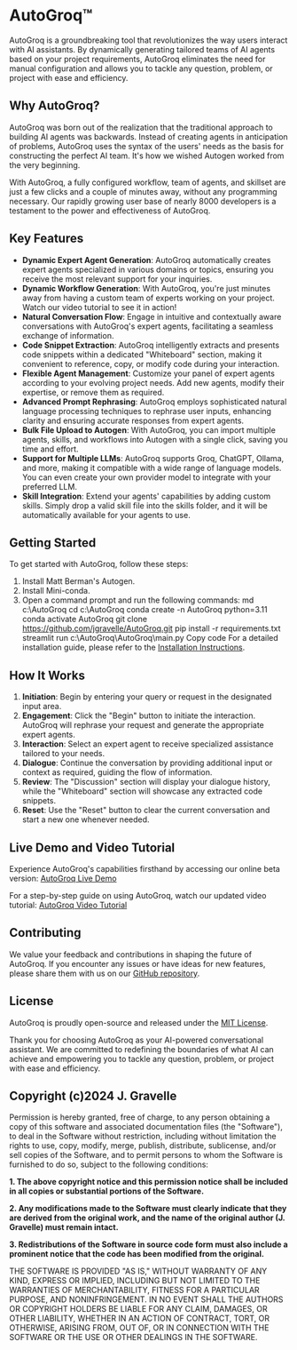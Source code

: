 # AutoGroq™

AutoGroq is a groundbreaking tool that revolutionizes the way users interact with AI assistants. By dynamically generating tailored teams of AI agents based on your project requirements, AutoGroq eliminates the need for manual configuration and allows you to tackle any question, problem, or project with ease and efficiency.

## Why AutoGroq?

AutoGroq was born out of the realization that the traditional approach to building AI agents was backwards. Instead of creating agents in anticipation of problems, AutoGroq uses the syntax of the users' needs as the basis for constructing the perfect AI team. It's how we wished Autogen worked from the very beginning.

With AutoGroq, a fully configured workflow, team of agents, and skillset are just a few clicks and a couple of minutes away, without any programming necessary. Our rapidly growing user base of nearly 8000 developers is a testament to the power and effectiveness of AutoGroq.

## Key Features

- **Dynamic Expert Agent Generation**: AutoGroq automatically creates expert agents specialized in various domains or topics, ensuring you receive the most relevant support for your inquiries.
- **Dynamic Workflow Generation**: With AutoGroq, you're just minutes away from having a custom team of experts working on your project. Watch our video tutorial to see it in action!
- **Natural Conversation Flow**: Engage in intuitive and contextually aware conversations with AutoGroq's expert agents, facilitating a seamless exchange of information.
- **Code Snippet Extraction**: AutoGroq intelligently extracts and presents code snippets within a dedicated "Whiteboard" section, making it convenient to reference, copy, or modify code during your interaction.
- **Flexible Agent Management**: Customize your panel of expert agents according to your evolving project needs. Add new agents, modify their expertise, or remove them as required.
- **Advanced Prompt Rephrasing**: AutoGroq employs sophisticated natural language processing techniques to rephrase user inputs, enhancing clarity and ensuring accurate responses from expert agents.
- **Bulk File Upload to Autogen**: With AutoGroq, you can import multiple agents, skills, and workflows into Autogen with a single click, saving you time and effort.
- **Support for Multiple LLMs**: AutoGroq supports Groq, ChatGPT, Ollama, and more, making it compatible with a wide range of language models. You can even create your own provider model to integrate with your preferred LLM.
- **Skill Integration**: Extend your agents' capabilities by adding custom skills. Simply drop a valid skill file into the skills folder, and it will be automatically available for your agents to use.

## Getting Started

To get started with AutoGroq, follow these steps:

1. Install Matt Berman's Autogen.
2. Install Mini-conda.
3. Open a command prompt and run the following commands:
md c:\AutoGroq
cd c:\AutoGroq
conda create -n AutoGroq python=3.11
conda activate AutoGroq
git clone https://github.com/jgravelle/AutoGroq.git
pip install -r requirements.txt
streamlit run c:\AutoGroq\AutoGroq\main.py
Copy code
For a detailed installation guide, please refer to the [Installation Instructions](link-to-installation-instructions).

## How It Works

1. **Initiation**: Begin by entering your query or request in the designated input area.
2. **Engagement**: Click the "Begin" button to initiate the interaction. AutoGroq will rephrase your request and generate the appropriate expert agents.
3. **Interaction**: Select an expert agent to receive specialized assistance tailored to your needs.
4. **Dialogue**: Continue the conversation by providing additional input or context as required, guiding the flow of information.
5. **Review**: The "Discussion" section will display your dialogue history, while the "Whiteboard" section will showcase any extracted code snippets.
6. **Reset**: Use the "Reset" button to clear the current conversation and start a new one whenever needed.

## Live Demo and Video Tutorial

Experience AutoGroq's capabilities firsthand by accessing our online beta version: [AutoGroq Live Demo](https://autogroq.streamlit.app/)

For a step-by-step guide on using AutoGroq, watch our updated video tutorial: [AutoGroq Video Tutorial](https://www.youtube.com/watch?v=JkYzuL8V_4g)

## Contributing

We value your feedback and contributions in shaping the future of AutoGroq. If you encounter any issues or have ideas for new features, please share them with us on our [GitHub repository](https://github.com/jgravelle/AutoGroq.git).

## License

AutoGroq is proudly open-source and released under the [MIT License](https://opensource.org/licenses/MIT).

Thank you for choosing AutoGroq as your AI-powered conversational assistant. We are committed to redefining the boundaries of what AI can achieve and empowering you to tackle any question, problem, or project with ease and efficiency.

## Copyright (c)2024 J. Gravelle

Permission is hereby granted, free of charge, to any person obtaining a copy of this software and associated documentation files (the "Software"), to deal in the Software without restriction, including without limitation the rights to use, copy, modify, merge, publish, distribute, sublicense, and/or sell copies of the Software, and to permit persons to whom the Software is furnished to do so, subject to the following conditions:

**1. The above copyright notice and this permission notice shall be included in all copies or substantial portions of the Software.**

**2. Any modifications made to the Software must clearly indicate that they are derived from the original work, and the name of the original author (J. Gravelle) must remain intact.**

**3. Redistributions of the Software in source code form must also include a prominent notice that the code has been modified from the original.**

THE SOFTWARE IS PROVIDED "AS IS," WITHOUT WARRANTY OF ANY KIND, EXPRESS OR IMPLIED, INCLUDING BUT NOT LIMITED TO THE WARRANTIES OF MERCHANTABILITY, FITNESS FOR A PARTICULAR PURPOSE, AND NONINFRINGEMENT. IN NO EVENT SHALL THE AUTHORS OR COPYRIGHT HOLDERS BE LIABLE FOR ANY CLAIM, DAMAGES, OR OTHER LIABILITY, WHETHER IN AN ACTION OF CONTRACT, TORT, OR OTHERWISE, ARISING FROM, OUT OF, OR IN CONNECTION WITH THE SOFTWARE OR THE USE OR OTHER DEALINGS IN THE SOFTWARE.


